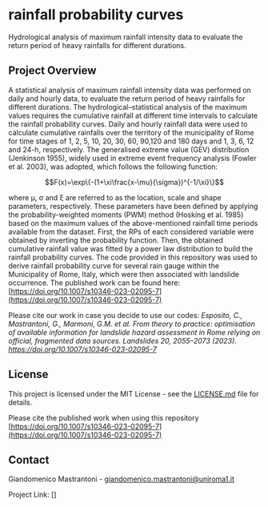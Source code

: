 # rainfall probability curves
 Hydrological analysis of maximum rainfall intensity data to evaluate the return period of heavy rainfalls for different durations. 

## Project Overview
 
 A statistical analysis of maximum rainfall intensity data was performed on daily and hourly data, to evaluate the return period of heavy rainfalls for different durations. The hydrological–statistical analysis of the maximum values requires the cumulative rainfall at different time intervals to calculate the rainfall probability curves. Daily and hourly rainfall data were used to calculate cumulative rainfalls over the territory of the municipality of Rome for time stages of 1, 2, 5, 10, 20, 30, 60, 90,120 and 180 days and 1, 3, 6, 12 and 24-h, respectively. The generalised extreme value (GEV) distribution (Jenkinson 1955), widely used in extreme event frequency analysis (Fowler et al. 2003), was adopted, which follows the following function:

 $$F(x)=\exp\{-(1+\xi\frac{x-\mu}{\sigma})^{-1/\xi}\}$$
 
 where μ, σ and ξ are referred to as the location, scale and shape parameters, respectively. These parameters have been defined by applying the probability-weighted moments (PWM) method (Hosking et al. 1985) based on the maximum values of the above-mentioned rainfall time periods available from the dataset. First, the RPs of each considered variable were obtained by inverting the probability function. Then, the obtained cumulative rainfall value was fitted by a power law distribution to build the rainfall probability curves.
 The code provided in this repository was used to derive rainfall probability curve for several rain gauge within the Municipality of Rome, Italy, which were then associated with landslide occurrence.
 The published work can be found here: [https://doi.org/10.1007/s10346-023-02095-7](https://doi.org/10.1007/s10346-023-02095-7)

 Please cite our work in case you decide to use our codes: *Esposito, C., Mastrantoni, G., Marmoni, G.M. et al. From theory to practice: optimisation of available information for landslide hazard assessment in Rome relying on official, fragmented data sources. Landslides 20, 2055–2073 (2023). https://doi.org/10.1007/s10346-023-02095-7*


## License
 This project is licensed under the MIT License - see the [LICENSE.md](LICENSE.md) file for details.
 
 Please cite the published work when using this repository [https://doi.org/10.1007/s10346-023-02095-7](https://doi.org/10.1007/s10346-023-02095-7)

## Contact

 Giandomenico Mastrantoni - giandomenico.mastrantoni@uniroma1.it

 Project Link: []